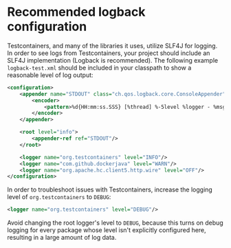 # Recommended logback configuration

Testcontainers, and many of the libraries it uses, utilize SLF4J for logging. In order to see logs from Testcontainers,
your project should include an SLF4J implementation (Logback is recommended). The following example `logback-test.xml`
should be included in your classpath to show a reasonable level of log output:

```xml
<configuration>
    <appender name="STDOUT" class="ch.qos.logback.core.ConsoleAppender">
        <encoder>
            <pattern>%d{HH:mm:ss.SSS} [%thread] %-5level %logger - %msg%n</pattern>
        </encoder>
    </appender>

    <root level="info">
        <appender-ref ref="STDOUT"/>
    </root>

    <logger name="org.testcontainers" level="INFO"/>
    <logger name="com.github.dockerjava" level="WARN"/>
    <logger name="org.apache.hc.client5.http.wire" level="OFF"/>
</configuration>
```

In order to troubleshoot issues with Testcontainers, increase the logging level of `org.testcontainers` to `DEBUG`:

```xml
<logger name="org.testcontainers" level="DEBUG"/>
```

Avoid changing the root logger's level to `DEBUG`, because this turns on debug logging for every package whose level isn't explicitly configured here, resulting in a large amount of log data.
